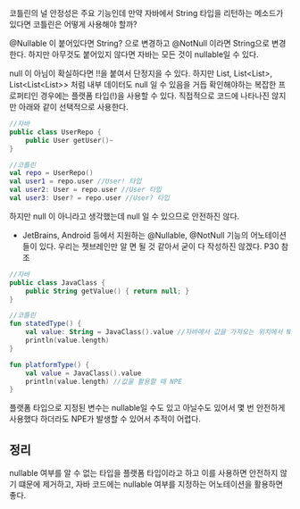 코틀린의 널 안정성은 주요 기능인데 만약 자바에서 String 타입을 리턴하는 메소드가 있다면 코틀린은 어떻게 사용해야 할까?

@Nullable 이 붙어있다면 String? 으로 변경하고 @NotNull 이라면 String으로 변경한다. 하지만 아무것도 붙어있지 않다면 자바는 모든 것이 nullable일 수 있다.

null 이 아님이 확실하다면 !!을 붙여서 단정지을 수 있다. 하지만 List<User>, List<List<User>>, List<List<List<User>>> 처럼 내부 데이터도 null 일 수 있음을 거듭 확인해야하는 복잡한 프로퍼티인 경우에는 플랫폼 타입(!)을 사용할 수 있다. 직접적으로 코드에 나타나진 않지만 아래와 같이 선택적으로 사용한다.

```kotlin
//자바
public class UserRepo {
	public User getUser()~
}

//코틀린
val repo = UserRepo()
val user1 = repo.user //User! 타입
val user2: User = repo.user //User 타입
val user3: User? = repo.user //User? 타입 
```

하지만 null 이 아니라고 생각했는데 null 일 수 있으므로 안전하진 않다.

- JetBrains, Android 등에서 지원하는 @Nullable, @NotNull 기능의 어노테이션들이 있다. 우리는 젯브레인만 알 면 될 것 같아서 굳이 다 작성하진 않겠다. P30 참조

```kotlin
//자바
public class JavaClass {
	public String getValue() { return null; }
}

//코틀린
fun statedType() {
	val value: String = JavaClass().value //자바에서 값을 가져오는 위치에서 NPE
	println(value.length)
}

fun platformType() {
	val value = JavaClass().value
	println(value.length) //값을 활용할 때 NPE
}
```

플랫폼 타입으로 지정된 변수는 nullable일 수도 있고 아닐수도 있어서 몇 번 안전하게 사용했다 하더라도 NPE가 발생할 수 있어서 추적이 어렵다.

## 정리

nullable 여부를 알 수 없는 타입을 플랫폼 타입이라고 하고 이를 사용하면 안전하지 않기 떄문에 제거하고, 자바 코드에는 nullable 여부를 지정하는 어노테이션을 활용하면 좋다.
